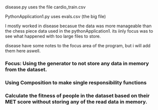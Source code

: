 disease.py uses the file cardio_train.csv

PythonApplication1.py uses evals.csv (the big file)

I mostly worked in disease becasue the data was more manageable than the chess piece data used in the pythonApplication1.
its iinly focus was to see what happened with too large files to store. 

disease have some notes to the focus area of the program, but i will add them here aswell.
### Focus: Using the generator to not store any data in memory from the dataset.
### Using Composition to make single responsibility functions
### Calculate the fitness of people in the dataset based on their MET score without storing any of the read data in memory.

